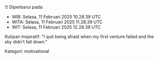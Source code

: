 ⏰ Diperbarui pada:
- WIB: Selasa, 11 Februari 2025 10.28.39 UTC
- WITA: Selasa, 11 Februari 2025 11.28.39 UTC
- WIT: Selasa, 11 Februari 2025 12.28.39 UTC

Kutipan Inspiratif:
"I quit being afraid when my first venture failed and the sky didn't fall down."


Kategori: motivational

